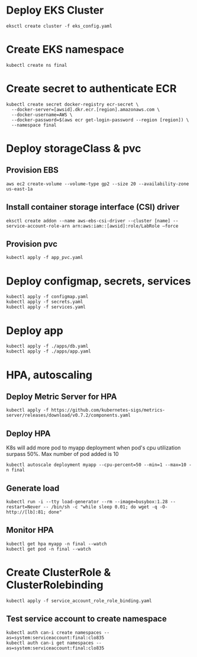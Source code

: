 # Deploy EKS Cluster

```
eksctl create cluster -f eks_config.yaml
```

# Create EKS namespace

```
kubectl create ns final
```

# Create secret to authenticate ECR

```
kubectl create secret docker-registry ecr-secret \
  --docker-server=[awsid].dkr.ecr.[region].amazonaws.com \
  --docker-username=AWS \
  --docker-password=$(aws ecr get-login-password --region [region]) \
  --namespace final
```
# Deploy storageClass & pvc
## Provision EBS

```
aws ec2 create-volume --volume-type gp2 --size 20 --availability-zone us-east-1a
```

## Install container storage interface (CSI) driver

```
eksctl create addon --name aws-ebs-csi-driver --cluster [name] --service-account-role-arn arn:aws:iam::[awsid]:role/LabRole –force
```
## Provision pvc

```
kubectl apply -f app_pvc.yaml
```

#  Deploy configmap, secrets, services

```
kubectl apply -f configmap.yaml
kubectl apply -f secrets.yaml
kubectl apply -f services.yaml
```

# Deploy app

```
kubectl apply -f ./apps/db.yaml
kubectl apply -f ./apps/app.yaml
```
# HPA, autoscaling
## Deploy Metric Server for HPA

```
kubectl apply -f https://github.com/kubernetes-sigs/metrics-server/releases/download/v0.7.2/components.yaml

```

## Deploy HPA

K8s will add more pod to myapp deployment when pod's cpu utilization surpass 50%. Max number of pod added is 10 

```
kubectl autoscale deployment myapp --cpu-percent=50 --min=1 --max=10 -n final
```

## Generate load

```
kubectl run -i --tty load-generator --rm --image=busybox:1.28 --restart=Never -- /bin/sh -c "while sleep 0.01; do wget -q -O- http://[lb]:81; done"
```

## Monitor HPA

```
kubectl get hpa myapp -n final --watch 
kubectl get pod -n final --watch 
```

# Create ClusterRole & ClusterRolebinding

```
kubectl apply -f service_account_role_role_binding.yaml
```

## Test service account to create namespace

```
kubectl auth can-i create namespaces --as=system:serviceaccount:final:clo835
kubectl auth can-i get namespaces --as=system:serviceaccount:final:clo835
```
